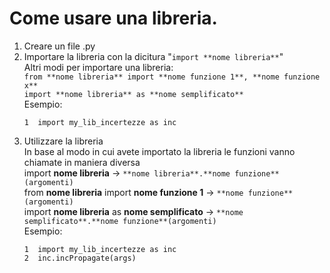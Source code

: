 <h1>Come usare una libreria.</h1>

1) Creare un file .py
2) Importare la libreria con la dicitura "```import **nome libreria**```"<br>
   Altri modi per importare una libreria:<br>
   ```from **nome libreria** import **nome funzione 1**, **nome funzione x**```<br>
   ```import **nome libreria** as **nome semplificato**```<br>
   Esempio:<br>
   ```
   1  import my_lib_incertezze as inc
   ```
3) Utilizzare la libreria<br>
   In base al modo in cui avete importato la libreria le funzioni vanno chiamate in maniera diversa<br>
   import **nome libreria** -> ```**nome libreria**.**nome funzione**(argomenti)```<br>
   from **nome libreria** import **nome funzione 1** -> ```**nome funzione**(argomenti)```<br>
   import **nome libreria** as **nome semplificato** -> ```**nome semplificato**.**nome funzione**(argomenti)```<br>
   Esempio:<br>
   ```
   1  import my_lib_incertezze as inc
   2  inc.incPropagate(args)
   ```
